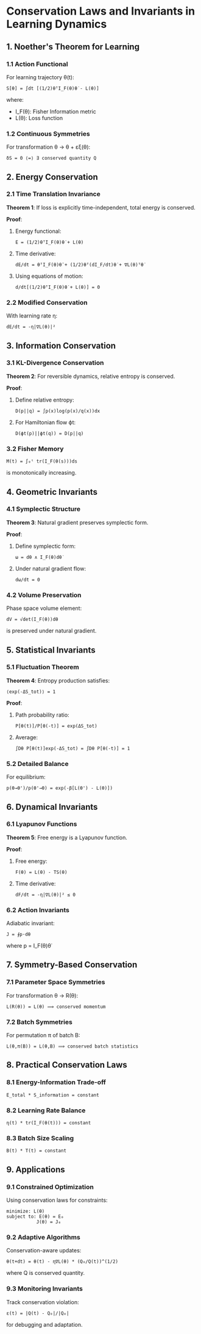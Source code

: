 # Conservation Laws and Invariants in Learning Dynamics

## 1. Noether's Theorem for Learning

### 1.1 Action Functional
For learning trajectory θ(t):
```
S[θ] = ∫dt [(1/2)θ̇ᵀI_F(θ)θ̇ - L(θ)]
```
where:
- I_F(θ): Fisher Information metric
- L(θ): Loss function

### 1.2 Continuous Symmetries
For transformation θ → θ + εξ(θ):
```
δS = 0 ⟨=⟩ ∃ conserved quantity Q
```

## 2. Energy Conservation

### 2.1 Time Translation Invariance
**Theorem 1**: If loss is explicitly time-independent, total energy is conserved.

**Proof**:
1. Energy functional:
   ```
   E = (1/2)θ̇ᵀI_F(θ)θ̇ + L(θ)
   ```

2. Time derivative:
   ```
   dE/dt = θ̇ᵀI_F(θ)θ̈ + (1/2)θ̇ᵀ(dI_F/dt)θ̇ + ∇L(θ)ᵀθ̇
   ```

3. Using equations of motion:
   ```
   d/dt[(1/2)θ̇ᵀI_F(θ)θ̇ + L(θ)] = 0
   ```

### 2.2 Modified Conservation
With learning rate η:
```
dE/dt = -η|∇L(θ)|²
```

## 3. Information Conservation

### 3.1 KL-Divergence Conservation
**Theorem 2**: For reversible dynamics, relative entropy is conserved.

**Proof**:
1. Define relative entropy:
   ```
   D(p||q) = ∫p(x)log(p(x)/q(x))dx
   ```

2. For Hamiltonian flow ϕt:
   ```
   D(ϕt(p)||ϕt(q)) = D(p||q)
   ```

### 3.2 Fisher Memory
```
M(t) = ∫₀ᵗ tr(I_F(θ(s)))ds
```
is monotonically increasing.

## 4. Geometric Invariants

### 4.1 Symplectic Structure
**Theorem 3**: Natural gradient preserves symplectic form.

**Proof**:
1. Define symplectic form:
   ```
   ω = dθ ∧ I_F(θ)dθ̇
   ```

2. Under natural gradient flow:
   ```
   dω/dt = 0
   ```

### 4.2 Volume Preservation
Phase space volume element:
```
dV = √det(I_F(θ))dθ
```
is preserved under natural gradient.

## 5. Statistical Invariants

### 5.1 Fluctuation Theorem
**Theorem 4**: Entropy production satisfies:
```
⟨exp(-ΔS_tot)⟩ = 1
```

**Proof**:
1. Path probability ratio:
   ```
   P[θ(t)]/P[θ(-t)] = exp(ΔS_tot)
   ```

2. Average:
   ```
   ∫Dθ P[θ(t)]exp(-ΔS_tot) = ∫Dθ P[θ(-t)] = 1
   ```

### 5.2 Detailed Balance
For equilibrium:
```
p(θ→θ')/p(θ'→θ) = exp(-β[L(θ') - L(θ)])
```

## 6. Dynamical Invariants

### 6.1 Lyapunov Functions
**Theorem 5**: Free energy is a Lyapunov function.

**Proof**:
1. Free energy:
   ```
   F(θ) = L(θ) - TS(θ)
   ```

2. Time derivative:
   ```
   dF/dt = -η|∇L(θ)|² ≤ 0
   ```

### 6.2 Action Invariants
Adiabatic invariant:
```
J = ∮p·dθ
```
where p = I_F(θ)θ̇

## 7. Symmetry-Based Conservation

### 7.1 Parameter Space Symmetries
For transformation θ → R(θ):
```
L(R(θ)) = L(θ) ⟹ conserved momentum
```

### 7.2 Batch Symmetries
For permutation π of batch B:
```
L(θ,π(B)) = L(θ,B) ⟹ conserved batch statistics
```

## 8. Practical Conservation Laws

### 8.1 Energy-Information Trade-off
```
E_total * S_information = constant
```

### 8.2 Learning Rate Balance
```
η(t) * tr(I_F(θ(t))) = constant
```

### 8.3 Batch Size Scaling
```
B(t) * T(t) = constant
```

## 9. Applications

### 9.1 Constrained Optimization
Using conservation laws for constraints:
```
minimize: L(θ)
subject to: E(θ) = E₀
           J(θ) = J₀
```

### 9.2 Adaptive Algorithms
Conservation-aware updates:
```
θ(t+dt) = θ(t) - η∇L(θ) * (Q₀/Q(t))^(1/2)
```
where Q is conserved quantity.

### 9.3 Monitoring Invariants
Track conservation violation:
```
ε(t) = |Q(t) - Q₀|/|Q₀|
```
for debugging and adaptation.